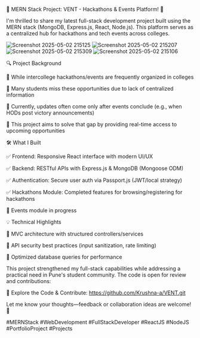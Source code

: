 🚀 MERN Stack Project: VENT - Hackathons & Events Platform! 🚀



I'm thrilled to share my latest full-stack development project built using the MERN stack (MongoDB, Express.js, React, Node.js). This platform serves as a centralized hub for hackathons and tech events across colleges.

![Screenshot 2025-05-02 215125](https://github.com/user-attachments/assets/99fb1787-40ee-423d-8077-0f8b95397d89)
![Screenshot 2025-05-02 215207](https://github.com/user-attachments/assets/13619d58-6f9d-4daa-9c24-db7177e1bac7)
![Screenshot 2025-05-02 215309](https://github.com/user-attachments/assets/5a7e782b-cf13-4bad-be0a-eec8528d4aab)
![Screenshot 2025-05-02 215106](https://github.com/user-attachments/assets/27342410-de51-4b93-8706-fe334079ffc9)


🔍 Project Background



📌 While intercollege hackathons/events are frequently organized in colleges

📌 Many students miss these opportunities due to lack of centralized information

📌 Currently, updates often come only after events conclude (e.g., when HODs post victory announcements)

📌 This project aims to solve that gap by providing real-time access to upcoming opportunities



🛠 What I Built



✅ Frontend: Responsive React interface with modern UI/UX

✅ Backend: RESTful APIs with Express.js & MongoDB (Mongoose ODM)

✅ Authentication: Secure user auth via Passport.js (JWT/local strategy)

✅ Hackathons Module: Completed features for browsing/registering for hackathons

🚧 Events module in progress



💡 Technical Highlights



🔹 MVC architecture with structured controllers/services

🔹 API security best practices (input sanitization, rate limiting)

🔹 Optimized database queries for performance



This project strengthened my full-stack capabilities while addressing a practical need in Pune's student community. The code is open for review and contributions:



🔗 Explore the Code & Contribute: https://github.com/Krushna-a/VENT.git



Let me know your thoughts—feedback or collaboration ideas are welcome! 🙌



#MERNStack #WebDevelopment #FullStackDeveloper #ReactJS #NodeJS #PortfolioProject #Projects
